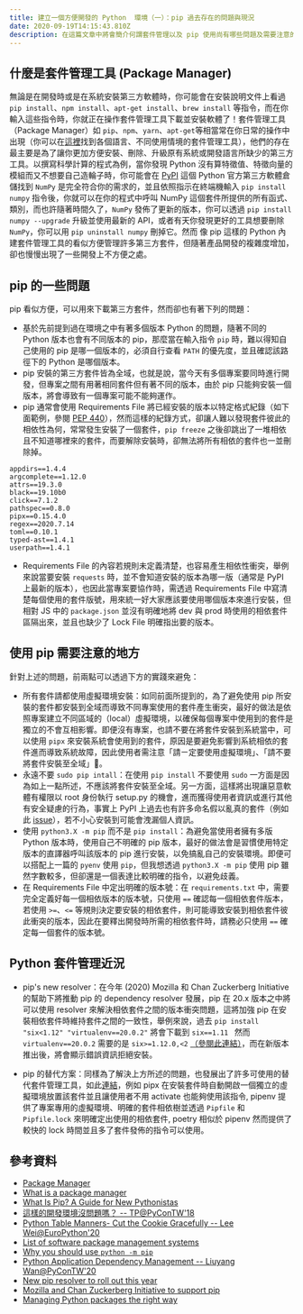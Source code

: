 ```yaml
---
title: 建立一個方便開發的 Python  環境（一）：pip 過去存在的問題與現況
date: 2020-09-19T14:15:43.810Z
description: 在這篇文章中將會簡介何謂套件管理以及 pip 使用尚有哪些問題及需要注意的地方，而針對這些問題有什麼解決辦法近期又有那些工具或修正正在進行。
---
```

<!--
- What is a neat dev environment
- what is the difference between pip
- PEP 518 (https://www.python.org/dev/peps/pep-0518/)
- https://medium.com/@grassfedcode/pep-517-and-518-in-plain-english-47208ca8b7a6
- Current Recommended Tools
-->
## 什麼是套件管理工具 (Package Manager)
無論是在開發時或是在系統安裝第三方軟體時，你可能會在安裝說明文件上看過 `pip install`、`npm install`、`apt-get install`、`brew install` 等指令，而在你輸入這些指令時，你就正在操作套件管理工具下載並安裝軟體了！套件管理工具（Package Manager）如 `pip`、`npm`、`yarn`、`apt-get`等相當常在你日常的操作中出現（你可以在[這裡](https://en.wikipedia.org/wiki/List_of_software_package_management_systems)找到各個語言、不同使用情境的套件管理工具），他們的存在最主要是為了讓你更加方便安裝、刪除、升級原有系統或開發語言所缺少的第三方工具。以撰寫科學計算的程式為例，當你發現 Python 沒有算特徵值、特徵向量的模組而又不想要自己造輪子時，你可能會在 [PyPI](https://pypi.org/) 這個 Python 官方第三方軟體倉儲找到 `NumPy` 是完全符合你的需求的，並且依照指示在終端機輸入 `pip install numpy` 指令後，你就可以在你的程式中呼叫 NumPy 這個套件所提供的所有函式、類別，而也許隨著時間久了，`NumPy` 發佈了更新的版本，你可以透過 `pip install numpy --upgrade` 升級並使用最新的 API，或者有天你發現更好的工具想要刪除 `NumPy`，你可以用 `pip uninstall numpy` 刪掉它。然而 像 pip 這樣的 Python 內建套件管理工具的看似方便管理許多第三方套件，但隨著產品開發的複雜度增加，卻也慢慢出現了一些開發上不方便之處。
## pip 的一些問題

pip 看似方便，可以用來下載第三方套件，然而卻也有著下列的問題：
- 基於先前提到過在環境之中有著多個版本 Python 的問題，隨著不同的 Python 版本也會有不同版本的 pip，那麼當在輸入指令 `pip` 時，難以得知自己使用的 pip 是哪一個版本的，必須自行查看 `PATH` 的優先度，並且確認該路徑下的 Python 是哪個版本。
- pip 安裝的第三方套件皆為全域，也就是說，當今天有多個專案要同時進行開發，但專案之間有用著相同套件但有著不同的版本，由於 pip 只能夠安裝一個版本，將會導致有一個專案可能不能夠運作。
- pip 通常會使用 Requirements File 將已經安裝的版本以特定格式紀錄（如下面範例，參閱 [PEP 440](https://www.python.org/dev/peps/pep-0440/)），然而這樣的紀錄方式，卻讓人難以發現套件彼此的相依性為何，常常發生安裝了一個套件，`pip freeze` 之後卻跳出了一堆相依且不知道哪裡來的套件，而要解除安裝時，卻無法將所有相依的套件也一並刪除掉。
```
appdirs==1.4.4
argcomplete==1.12.0
attrs==19.3.0
black==19.10b0
click==7.1.2
pathspec==0.8.0
pipx==0.15.4.0
regex==2020.7.14
toml==0.10.1
typed-ast==1.4.1
userpath==1.4.1
```
- Requirements File 的內容若規則未定義清楚，也容易產生相依性衝突，舉例來說當要安裝 `requests` 時，並不會知道安裝的版本為哪一版（通常是 PyPI 上最新的版本），也因此當專案要協作時，需透過 Requirements File 中寫清楚每個使用的套件版號，用來統一好大家應該要使用哪個版本來進行安裝，但相對 JS 中的 `package.json` 並沒有明確地將 dev 與 prod 時使用的相依套件區隔出來，並且也缺少了 Lock File 明確指出要的版本。


## 使用 pip 需要注意的地方

針對上述的問題，前兩點可以透過下方的實踐來避免：

- 所有套件請都使用虛擬環境安裝：如同前面所提到的，為了避免使用 pip 所安裝的套件都安裝到全域而導致不同專案使用的套件產生衝突，最好的做法是依照專案建立不同區域的（local）虛擬環境，以確保每個專案中使用到的套件是獨立的不會互相影響。即便沒有專案，也請不要在將套件安裝到系統當中，可以使用 `pipx` 來安裝系統會使用到的套件，原因是要避免影響到系統相依的套件進而導致系統故障，因此使用者需注意「請ㄧ定要使用虛擬環境」、「請不要將套件安裝至全域」。
- 永遠不要 `sudo pip intall`：在使用 `pip install` 不要使用 `sudo` 一方面是因為如上一點所述，不應該將套件安裝至全域。另一方面，這樣將出現讓惡意軟體有權限以 root 身份執行 setup.py 的機會，進而獲得使用者資訊或進行其他有安全疑慮的行為，事實上 PyPI 上過去也有許多命名假以亂真的套件（例如此 [issue](https://github.com/pypa/warehouse/issues/3948)），若不小心安裝到可能會洩漏個人資訊。
- 使用 `python3.X -m pip` 而不是 `pip install`：為避免當使用者擁有多版 Python 版本時，使用自己不明確的 pip 版本，最好的做法會是習慣使用特定版本的直譯器呼叫該版本的 pip 進行安裝，以免搞亂自己的安裝環境。即便可以搭配上一篇的 `pyenv` 使用 `pip`，但我想透過 `python3.X -m pip` 使用 pip 雖然字數較多，但卻還是一個表達比較明確的指令，以避免歧義。
- 在 Requirements File 中定出明確的版本號：在 `requirements.txt` 中，需要完全定義好每一個相依版本的版本號，只使用 `==` 確認每一個相依套件版本，若使用 `>=`、`<=` 等規則決定要安裝的相依套件，則可能導致安裝到相依套件彼此衝突的版本，因此在要釋出開發時所需的相依套件時，請務必只使用 `==` 確定每一個套件的版本號。

## Python 套件管理近況

- pip's new resolver：在今年 (2020) Mozilla 和 Chan Zuckerberg Initiative的幫助下將推動 pip 的 dependency resolver 發展，pip 在 20.x 版本之中將可以使用 resolver 來解決相依套件之間的版本衝突問題，這將加強 pip 在安裝相依套件時維持套件之間的一致性，舉例來說，過去 `pip install "six<1.12" "virtualenv==20.0.2"` 將會下載到 `six==1.11 ` 然而 `virtualenv==20.0.2` 需要的是 `six>=1.12.0,<2` [（參閱此連結）](https://github.com/pypa/virtualenv/blob/20.0.2/setup.cfg#L42-L50)，而在新版本推出後，將會顯示錯誤資訊拒絕安裝。

- pip 的替代方案：同樣為了解決上方所述的問題，也發展出了許多可使用的替代套件管理工具，如此[連結](https://grassfedcode.com/python-packaging/)，例如 pipx 在安裝套件時自動開啟一個獨立的虛擬環境放置該套件並且讓使用者不用 activate 也能夠使用該指令, pipenv 提供了專案專用的虛擬環境、明確的套件相依樹並透過 `Pipfile` 和 `Pipfile.lock` 來明確定出使用的相依套件, poetry 相似於 pipenv 然而提供了較快的 lock 時間並且多了套件發佈的指令可以使用。



## 參考資料
- [Package Manager](https://en.wikipedia.org/wiki/Package_manager#Front-ends_for_locally_compiled_packages)
- [What is a package manager](https://web.archive.org/web/20171017151526/http://aptitude.alioth.debian.org/doc/en/pr01s02.html)
- [What Is Pip? A Guide for New Pythonistas](https://realpython.com/what-is-pip/)
- [這樣的開發環境沒問題嗎？ -- TP@PyConTW'18](https://speakerdeck.com/uranusjr/zhe-yang-de-kai-fa-huan-jing-mei-wen-ti-ma)
- [Python Table Manners- Cut the Cookie Gracefully -- Lee Wei@EuroPython'20](https://speakerdeck.com/leew/python-table-manners-cut-the-cookie-gracefully-at-euro-python-2020)
- [List of software package management systems](https://en.wikipedia.org/wiki/List_of_software_package_management_systems)
- [Why you should use `python -m pip`](https://snarky.ca/why-you-should-use-python-m-pip/)
- [Python Application Dependency Management -- Liuyang Wan@PyConTW'20](https://drive.google.com/file/d/1AZoWKI3OQfpFETD2NoT6C9spanrsrOSG/view)
- [New pip resolver to roll out this year](https://pyfound.blogspot.com/2020/03/new-pip-resolver-to-roll-out-this-year.html)
- [Mozilla and Chan Zuckerberg Initiative to support pip](https://pyfound.blogspot.com/2019/12/moss-czi-support-pip.html)
- [Managing Python packages the right way](https://opensource.com/article/19/4/managing-python-packages)
